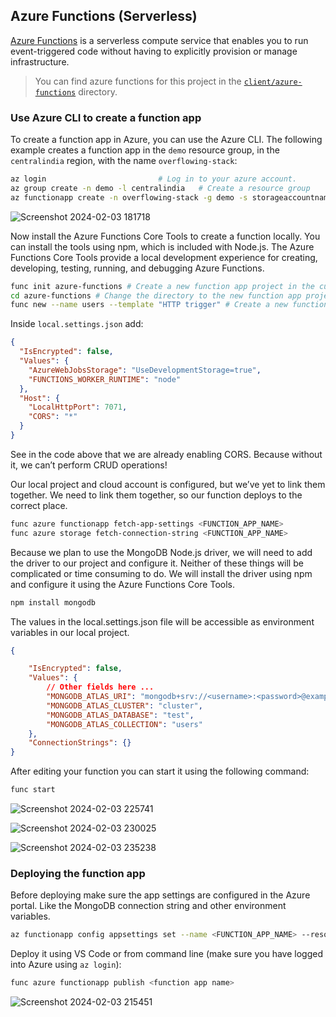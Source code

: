 ## Azure Functions (Serverless)
[Azure Functions](https://docs.microsoft.com/en-us/azure/azure-functions/) is a serverless compute service that enables you to run event-triggered code without having to explicitly provision or manage infrastructure.

> You can find azure functions for this project in the [`client/azure-functions`](client/azure-functions) directory.

### Use Azure CLI to create a function app
To create a function app in Azure, you can use the Azure CLI. The following example creates a function app in the `demo` resource group, in the `centralindia` region, with the name `overflowing-stack`:

```bash
az login                         # Log in to your azure account.    
az group create -n demo -l centralindia   # Create a resource group
az functionapp create -n overflowing-stack -g demo -s storageaccountname --consumption-plan-location centralindia
```

![Screenshot 2024-02-03 181718](https://github.com/Ananya2001-an/overflowing_stack/assets/55504616/c7674428-9f74-461c-b280-15b903dc3ddd)

Now install the Azure Functions Core Tools to create a function locally. You can install the tools using npm, which is included with Node.js. The Azure Functions Core Tools provide a local development experience for creating, developing, testing, running, and debugging Azure Functions.

```bash
func init azure-functions # Create a new function app project in the current folder
cd azure-functions # Change the directory to the new function app project
func new --name users --template "HTTP trigger" # Create a new function called users
```

Inside `local.settings.json` add:
```json
{
  "IsEncrypted": false,
  "Values": {
    "AzureWebJobsStorage": "UseDevelopmentStorage=true",
    "FUNCTIONS_WORKER_RUNTIME": "node"
  },
  "Host": {
    "LocalHttpPort": 7071,
    "CORS": "*"
  }
}
```
See in the code above that we are already enabling CORS. Because without it, we can’t perform CRUD operations!

Our local project and cloud account is configured, but we’ve yet to link them together. We need to link them together, so our function deploys to the correct place.
    
```bash
func azure functionapp fetch-app-settings <FUNCTION_APP_NAME> 
func azure storage fetch-connection-string <FUNCTION_APP_NAME>
```

Because we plan to use the MongoDB Node.js driver, we will need to add the driver to our project and configure it. Neither of these things will be complicated or time consuming to do. We will install the driver using npm and configure it using the Azure Functions Core Tools.

```bash
npm install mongodb
```

The values in the local.settings.json file will be accessible as environment variables in our local project.

```json
{

    "IsEncrypted": false,
    "Values": {
        // Other fields here ...
        "MONGODB_ATLAS_URI": "mongodb+srv://<username>:<password>@examples.mx9pd.mongodb.net/?retryWrites=true&w=majority",
        "MONGODB_ATLAS_CLUSTER": "cluster",
        "MONGODB_ATLAS_DATABASE": "test",
        "MONGODB_ATLAS_COLLECTION": "users"
    },
    "ConnectionStrings": {}
}
```

After editing your function you can start it using the following command:
```bash 
func start
```

![Screenshot 2024-02-03 225741](https://github.com/Ananya2001-an/overflowing_stack/assets/55504616/3bfa34bd-e428-4335-9652-5d2159809edd)

![Screenshot 2024-02-03 230025](https://github.com/Ananya2001-an/overflowing_stack/assets/55504616/458d3cdd-f5a5-4315-8fa6-1370f174fb1a)

![Screenshot 2024-02-03 235238](https://github.com/Ananya2001-an/overflowing_stack/assets/55504616/fddc1466-9923-445e-be22-83dee4d793a4)


### Deploying the function app
Before deploying make sure the app settings are configured in the Azure portal. Like the MongoDB connection string and other environment variables.
    
```bash
az functionapp config appsettings set --name <FUNCTION_APP_NAME> --resource-group <RESOURCE_GROUP_NAME> --settings MONGODB_ATLAS_URI=<MONGODB_ATLAS_URI>
```

Deploy it using VS Code or from command line (make sure you have logged into Azure using `az login`):
```bash
func azure functionapp publish <function app name>
```     

![Screenshot 2024-02-03 215451](https://github.com/Ananya2001-an/overflowing_stack/assets/55504616/75c43db0-e479-4ef9-b8c0-dd90dbd8b42b)